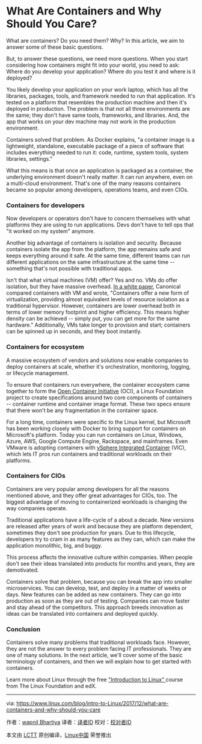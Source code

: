 What Are Containers and Why Should You Care?
======
What are containers? Do you need them? Why? In this article, we aim to answer some of these basic questions.

But, to answer these questions, we need more questions.  When you start considering how containers might fit into your world, you need to ask: Where do you develop your application? Where do you test it and where is it deployed?

You likely develop your application on your work laptop, which has all the libraries, packages, tools, and framework needed to run that application. It's tested on a platform that resembles the production machine and then it's deployed in production. The problem is that not all three environments are the same; they don't have same tools, frameworks, and libraries. And, the app that works on your dev machine may not work in the production environment.

Containers solved that problem. As Docker explains, "a container image is a lightweight, standalone, executable package of a piece of software that includes everything needed to run it: code, runtime, system tools, system libraries, settings."

What this means is that once an application is packaged as a container, the underlying environment doesn't really matter. It can run anywhere, even on a multi-cloud environment. That's one of the many reasons containers became so popular among developers, operations teams, and even CIOs.

### Containers for developers

Now developers or operators don't have to concern themselves with what platforms they are using to run applications. Devs don't have to tell ops that "it worked on my system" anymore.

Another big advantage of containers is isolation and security. Because containers isolate the app from the platform, the app remains safe and keeps everything around it safe. At the same time, different teams can run different applications on the same infrastructure at the same time -- something that's not possible with traditional apps.

Isn't that what virtual machines (VM) offer? Yes and no. VMs do offer isolation, but they have massive overhead. [In a white paper][1], Canonical compared containers with VM and wrote, "Containers offer a new form of virtualization, providing almost equivalent levels of resource isolation as a traditional hypervisor. However, containers are lower overhead both in terms of lower memory footprint and higher efficiency. This means higher density can be achieved -- simply put, you can get more for the same hardware." Additionally, VMs take longer to provision and start; containers can be spinned up in seconds, and they boot instantly.

### Containers for ecosystem

A massive ecosystem of vendors and solutions now enable companies to deploy containers at scale, whether it's orchestration, monitoring, logging, or lifecycle management.

To ensure that containers run everywhere, the container ecosystem came together to form the [Open Container Initiative][2] (OCI), a Linux Foundation project to create specifications around two core components of containers -- container runtime and container image format. These two specs ensure that there won't be any fragmentation in the container space.

For a long time, containers were specific to the Linux kernel, but Microsoft has been working closely with Docker to bring support for containers on Microsoft's platform. Today you can run containers on Linux, Windows, Azure, AWS, Google Compute Engine, Rackspace, and mainframes. Even VMware is adopting containers with [vSphere Integrated Container][3] (VIC), which lets  IT pros run containers and traditional workloads on their platforms.

### Containers for CIOs

Containers are very popular among developers for all the reasons mentioned above, and they offer great advantages for CIOs, too. The biggest advantage of moving to containerized workloads is changing the way companies operate.

Traditional applications have a life-cycle of a about a decade. New versions are released after years of work and because they are platform dependent, sometimes they don't see production for years. Due to this lifecycle, developers try to cram in as many features as they can, which can make the application monolithic, big, and buggy.

This process affects the innovative culture within companies. When people don't see their ideas translated into products for months and years, they are demotivated.

Containers solve that problem, because you can break the app into smaller microservices. You can develop, test, and deploy in a matter of weeks or days. New features can be added as new containers. They can go into production as soon as they are out of testing. Companies can move faster and stay ahead of the competitors. This approach breeds innovation as ideas can be translated into containers and deployed quickly.

### Conclusion

Containers solve many problems that traditional workloads face. However, they are not the answer to every problem facing IT professionals. They are one of many solutions. In the next article, we'll cover some of the basic terminology of containers, and then we will explain how to get started with containers.

Learn more about Linux through the free ["Introduction to Linux" ][4] course from The Linux Foundation and edX.

--------------------------------------------------------------------------------

via: https://www.linux.com/blog/intro-to-Linux/2017/12/what-are-containers-and-why-should-you-care

作者：[wapnil Bhartiya][a]
译者：[译者ID](https://github.com/译者ID)
校对：[校对者ID](https://github.com/校对者ID)

本文由 [LCTT](https://github.com/LCTT/TranslateProject) 原创编译，[Linux中国](https://linux.cn/) 荣誉推出

[a]:https://www.linux.com/users/arnieswap
[1]:https://www.ubuntu.com/containers
[2]:https://www.opencontainers.org/
[3]:https://www.vmware.com/products/vsphere/integrated-containers.html
[4]:https://training.linuxfoundation.org/linux-courses/system-administration-training/introduction-to-linux
